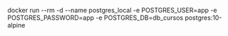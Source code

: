 docker run --rm -d --name postgres_local -e POSTGRES_USER=app -e POSTGRES_PASSWORD=app -e POSTGRES_DB=db_cursos postgres:10-alpine
